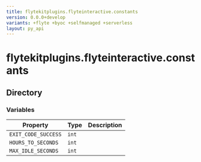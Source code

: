 ```yaml
---
title: flytekitplugins.flyteinteractive.constants
version: 0.0.0+develop
variants: +flyte +byoc +selfmanaged +serverless
layout: py_api
---
```


# flytekitplugins.flyteinteractive.constants

## Directory

### Variables

| Property | Type | Description |
|-|-|-|
| `EXIT_CODE_SUCCESS` | `int` |  |
| `HOURS_TO_SECONDS` | `int` |  |
| `MAX_IDLE_SECONDS` | `int` |  |

